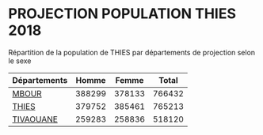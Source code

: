 # PROJECTION POPULATION THIES 2018
	
Répartition de la population de THIES par départements de projection selon le sexe
	
| Départements  | Homme | Femme | Total |
| --------- |:-----:|:-----:|:-----:|
| [MBOUR](MBOUR) | 388299 | 378133 | 766432 |
| [THIES](THIES) | 379752 | 385461 | 765213 |
| [TIVAOUANE](TIVAOUANE) | 259283 | 258836 | 518120 |
